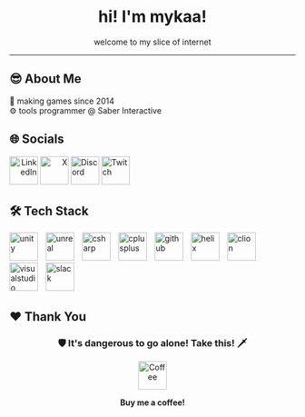 <h1 align="center">hi! I'm mykaa! </h1>

<p align = center> welcome to my slice of internet </p>

---

## 😎 About Me
💾 making games since 2014 <br>
⚙️ tools programmer @ Saber Interactive <br>

## 🌐 Socials
<div align=left>
<span align="right">
<a href="https://linkedin.com/in/mykaa"><img src="https://www.svgrepo.com/show/448234/linkedin.svg" alt="LinkedIn" width=50px"></a>
<a href="https://twitter.com/mykaadev"><img src="https://www.svgrepo.com/show/475689/twitter-color.svg" alt="X" width=50px"></a>
</span>
<span align="left">
<a href="https://discord.gg/A8bwhNp"><img src="https://www.svgrepo.com/show/353655/discord-icon.svg" alt="Discord" width=50px"></a>
<a href="https://twitch.tv/mynameismyka"><img src="https://www.svgrepo.com/show/448251/twitch.svg" alt="Twitch" width=50px"></a></span>
</div>
 
## 🛠 Tech Stack
<div align="left">
  <img src="https://cdn.simpleicons.org/unity/FFFFFF" style="width:50px; height:50px; object-fit:contain; margin-right:10px;" alt="unity"/>
  <img src="https://skillicons.dev/icons?i=unreal" style="width:50px; height:50px; object-fit:contain; margin-right:10px;" alt="unreal"/>
  <img src="https://cdn.jsdelivr.net/gh/devicons/devicon/icons/csharp/csharp-original.svg" style="width:50px; height:50px; object-fit:contain; margin-right:10px;" alt="csharp"/>
  <img src="https://www.svgrepo.com/show/452183/cpp.svg" style="width:50px; height:50px; object-fit:contain; margin-right:10px;" alt="cplusplus"/>
  <img src="https://www.svgrepo.com/show/448225/github.svg" style="width:50px; height:50px; object-fit:contain; margin-right:10px;" alt="github"/>
  <img src="https://www.svgrepo.com/show/373662/helix.svg" style="width:50px; height:50px; object-fit:contain; margin-right:10px;" alt="helix"/>
  <img src="https://www.svgrepo.com/show/353557/clion.svg" style="width:50px; height:50px; object-fit:contain; margin-right:10px;" alt="clion"/>
  <img src="https://www.svgrepo.com/show/354520/visual-studio.svg" style="width:50px; height:50px; object-fit:contain; margin-right:10px;" alt="visualstudio"/>
  <img src="https://cdn.jsdelivr.net/gh/devicons/devicon/icons/slack/slack-original.svg" style="width:50px; height:50px; object-fit:contain; margin-right:10px;" alt="slack"/>
</div>

<!--
## 🧑‍💻 Git Stats
<div align="center" style="display: flex; flex-wrap: wrap; justify-content: center; gap: 10px;">
  <img src="https://github-readme-stats.vercel.app/api?username=mykaadev&theme=tokyonight&show_icons=true&hide_border=false&count_private=true" height="100"/>
  <img src="https://github-readme-streak-stats.herokuapp.com/?user=mykaadev&theme=tokyonight&hide_border=false" height="100"/>
  <img src="https://github-readme-stats.vercel.app/api/top-langs/?username=mykaadev&theme=tokyonight&show_icons=true&hide_border=false&layout=compact" height="100"/>
</div>
-->

## ❤️ Thank You
<div align="center">
<h3> 🛡️ It's dangerous to go alone! Take this! 🗡️ </h3>
<a href="https://buymeacoffee.com/mykaadev"><img src="https://www.svgrepo.com/show/476855/coffee-to-go.svg" alt="Coffee" width=50px"></a>
<p><b>Buy me a coffee!</b></p>
</div>
